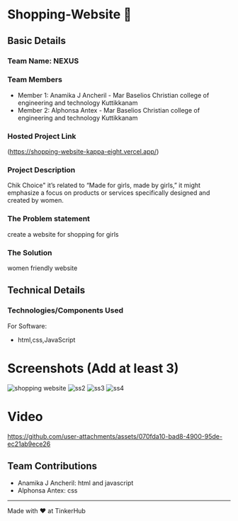 # Shopping-Website 🎯


## Basic Details
### Team Name: NEXUS


### Team Members
- Member 1: Anamika J Ancheril - Mar Baselios Christian college of engineering and technology Kuttikkanam
- Member 2: Alphonsa Antex - Mar Baselios Christian college of engineering and technology Kuttikkanam


### Hosted Project Link
(https://shopping-website-kappa-eight.vercel.app/)

### Project Description
Chik Choice"
it’s related to “Made for girls, made by girls,” it might emphasize a focus on products or services specifically designed and created by women.


### The Problem statement
create a website for shopping for girls

### The Solution
women friendly website

## Technical Details
### Technologies/Components Used
For Software:
- html,css,JavaScript

# Screenshots (Add at least 3)
![shopping website](https://github.com/user-attachments/assets/b5cf63d8-51c0-49c6-a2cb-8cf218036cfa)
![ss2](https://github.com/user-attachments/assets/9b7c77e2-43a9-4c61-91f0-5e82fd76dd24)
![ss3](https://github.com/user-attachments/assets/cd82c2a7-6b60-4add-8b09-d4b861e45855)
![ss4](https://github.com/user-attachments/assets/edb9e4a6-0e79-4bc5-a3eb-623149eb3ebd)

# Video
https://github.com/user-attachments/assets/070fda10-bad8-4900-95de-ec21ab9ece26


## Team Contributions
- Anamika J Ancheril: html and javascript
- Alphonsa Antex: css
  

---
Made with ❤️ at TinkerHub

